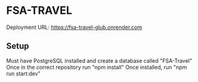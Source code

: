 # FSA-TRAVEL

Deployment URL: https://fsa-travel-glub.onrender.com

## Setup

Must have PostgreSQL installed and create a database called "FSA-Travel"
Once in the correct repository run "npm install"
Once installed, run "npm run start:dev"

